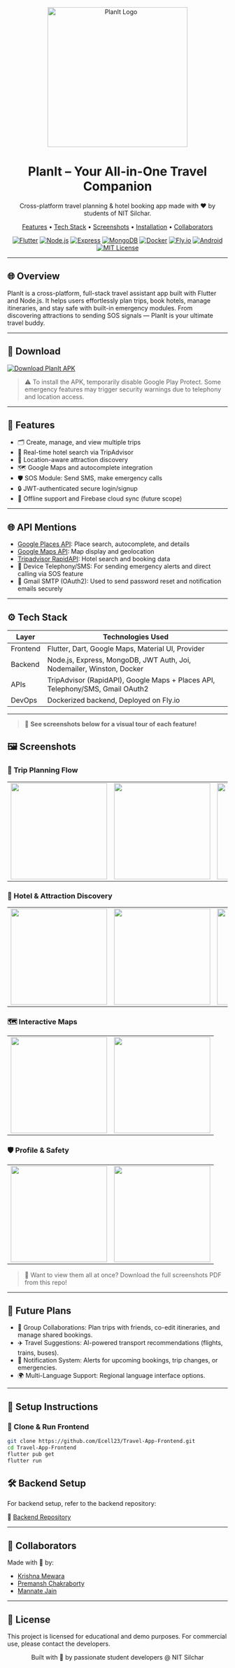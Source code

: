<div align="center">

<img src="screenshots/planit_logo.png" alt="PlanIt Logo" width="320"/>

<h1>PlanIt – Your All-in-One Travel Companion</h1>

<p>
Cross-platform travel planning & hotel booking app made with ❤️ by students of NIT Silchar.
</p>

<a href="#-features">Features</a> •
<a href="#️-tech-stack">Tech Stack</a> •
<a href="#️-screenshots">Screenshots</a> •
<a href="#-setup-instructions">Installation</a> •
<a href="#-collaborators">Collaborators</a>


[![Flutter](https://img.shields.io/badge/Flutter-3.x-blue?logo=flutter)](https://flutter.dev)
[![Node.js](https://img.shields.io/badge/Node.js-18.x-green?logo=node.js)](https://nodejs.org)
[![Express](https://img.shields.io/badge/Express.js-4.x-black?logo=express)](https://expressjs.com)
[![MongoDB](https://img.shields.io/badge/MongoDB-6.x-brightgreen?logo=mongodb)](https://mongodb.com)
[![Docker](https://img.shields.io/badge/Docker-🟦-blue?logo=docker)](https://www.docker.com/)
[![Fly.io](https://img.shields.io/badge/Deployed%20on-Fly.io-blueviolet?logo=flydotio)](https://fly.io)
[![Android](https://img.shields.io/badge/Platform-Android-green?logo=android)](https://android.com)
[![MIT License](https://img.shields.io/badge/License-MIT-yellow.svg)](LICENSE)

---


</div >

## 🌐 Overview

PlanIt is a cross-platform, full-stack travel assistant app built with Flutter and Node.js. It helps users effortlessly plan trips, book hotels, manage itineraries, and stay safe with built-in emergency modules. From discovering attractions to sending SOS signals — PlanIt is your ultimate travel buddy.

---

## 📱 Download

<a href="https://limewire.com/d/UElzq#5q0PLAEtNJ" target="_blank">
  <img src="https://img.shields.io/badge/Download%20APK-PlanIt-blueviolet?logo=android&logoColor=white&style=for-the-badge" alt="Download PlanIt APK"/>
</a>

> ⚠️ To install the APK, temporarily disable Google Play Protect. Some emergency features may trigger security warnings due to telephony and location access.

---

## 🚀 Features

- 🗂️ Create, manage, and view multiple trips
- 🏨 Real-time hotel search via TripAdvisor
- 📍 Location-aware attraction discovery
- 🗺️ Google Maps and autocomplete integration
- 🛡️ SOS Module: Send SMS, make emergency calls
- 🔒 JWT-authenticated secure login/signup
- 📱 Offline support and Firebase cloud sync (future scope)
---

## 🌐 API Mentions

- [Google Places API](https://developers.google.com/maps/documentation/places/web-service/overview): Place search, autocomplete, and details
- [Google Maps API](https://developers.google.com/maps/documentation/maps-static/overview): Map display and geolocation
- [Tripadvisor RapidAPI](https://rapidapi.com/apidojo/api/tripadvisor-com): Hotel search and booking data
- 📲 Device Telephony/SMS: For sending emergency alerts and direct calling via SOS feature
- 📧 Gmail SMTP (OAuth2): Used to send password reset and notification emails securely

---

## ⚙️ Tech Stack

| Layer      | Technologies Used                                                                 |
|------------|------------------------------------------------------------------------------------|
| Frontend   | Flutter, Dart, Google Maps, Material UI, Provider                                 |
| Backend    | Node.js, Express, MongoDB, JWT Auth, Joi, Nodemailer, Winston, Docker             |
| APIs       | TripAdvisor (RapidAPI), Google Maps + Places API, Telephony/SMS, Gmail OAuth2     |
| DevOps     | Dockerized backend, Deployed on Fly.io                                             |

---

> 📸 **See screenshots below for a visual tour of each feature!**


## 🖼️ Screenshots

### 🧭 Trip Planning Flow
<table><tr>
<td><img src="screenshots/tripflow1.jpg" width="220"/></td>
<td><img src="screenshots/tripflow2.jpg" width="220"/></td>
<td><img src="screenshots/tripflow3.jpg" width="220"/></td>
<td><img src="screenshots/tripflow4.jpg" width="220"/></td>
</tr></table>

### 🏨 Hotel & Attraction Discovery
<table><tr>
<td><img src="screenshots/hotelsandattractions1.jpg" width="220"/></td>
<td><img src="screenshots/hotelsandattractions2.jpg" width="220"/></td>
<td><img src="screenshots/hotelsandattractions3.jpg" width="220"/></td>
</tr></table>

### 🗺️ Interactive Maps
<table><tr>
<td><img src="screenshots/maps1.jpg" width="220"/></td>
<td><img src="screenshots/maps2.jpg" width="220"/></td>
</tr></table>

### 🛡️ Profile & Safety
<table><tr>
<td><img src="screenshots/profileandsafety1.jpg" width="220"/></td>
<td><img src="screenshots/profileandsafety2.jpg" width="220"/></td>
</tr></table>

> 📂 Want to view them all at once? Download the full screenshots PDF from this repo!

---

## 🚧 Future Plans

- 🤝 Group Collaborations: Plan trips with friends, co-edit itineraries, and manage shared bookings.
- ✈️ Travel Suggestions: AI-powered transport recommendations (flights, trains, buses).
- 🔔 Notification System: Alerts for upcoming bookings, trip changes, or emergencies.
- 🌍 Multi-Language Support: Regional language interface options.

---

## 🧰 Setup Instructions

### 🔧 Clone & Run Frontend

```bash
git clone https://github.com/Ecell23/Travel-App-Frontend.git
cd Travel-App-Frontend
flutter pub get
flutter run

```

## 🛠️ Backend Setup

For backend setup, refer to the backend repository:

🔗 [Backend Repository](https://github.com/Ecell23/Travel-App) 

---

## 👥 Collaborators

Made with 💙 by:

- [Krishna Mewara](https://github.com/DeathGun44)
- [Premansh Chakraborty](https://github.com/PremanshChakraborty) 
- [Mannate Jain](https://github.com/Mannate14)

---

## 📝 License

This project is licensed for educational and demo purposes. For commercial use, please contact the developers.

<div align="center">

Built with 🚀 by passionate student developers @ NIT Silchar

</div>

